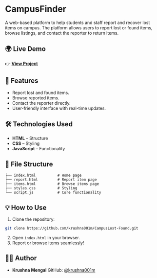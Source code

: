 # CampusFinder 

A web-based platform to help students and staff report and recover lost items on campus. The platform allows users to report lost or found items, browse listings, and contact the reporter to return items.

## 🌍 Live Demo
👉 [**View Project**](https://krushna001m.github.io/CampusFinder/)  

## 🚀 Features
- Report lost and found items.
- Browse reported items.
- Contact the reporter directly.
- User-friendly interface with real-time updates.

## 🛠️ Technologies Used
- **HTML** – Structure  
- **CSS** – Styling  
- **JavaScript** – Functionality  

## 📂 File Structure
```
├── index.html          # Home page
├── report.html         # Report item page
├── items.html          # Browse items page
├── styles.css          # Styling
└── script.js           # Core functionality
```

## 💡 How to Use
1. Clone the repository:
```bash
git clone https://github.com/krushna001m/CampusLost-Found.git
```
2. Open `index.html` in your browser.  
3. Report or browse items seamlessly!  

## 👨‍💻 Author

* **Krushna Mengal**
  GitHub: [@krushna001m](https://github.com/krushna001m)
